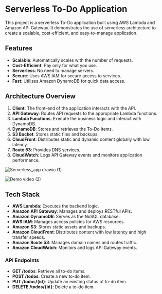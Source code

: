 # Serverless To-Do Application

This project is a serverless To-Do application built using AWS Lambda and Amazon API Gateway. It demonstrates the use of serverless architecture to create a scalable, cost-efficient, and easy-to-manage application.

## Features

- **Scalable**: Automatically scales with the number of requests.
- **Cost-Efficient**: Pay only for what you use.
- **Serverless**: No need to manage servers.
- **Secure**: Uses AWS IAM for secure access to services.
- **Fast**: Utilizes Amazon DynamoDB for quick data access.

  
## Architecture Overview

1. **Client**: The front-end of the application interacts with the API.
2. **API Gateway**: Routes API requests to the appropriate Lambda functions.
3. **Lambda Functions**: Execute the business logic and interact with DynamoDB.
4. **DynamoDB**: Stores and retrieves the To-Do items.
5. **S3 Bucket**: Stores static files and backups.
6. **CloudFront**: Distributes static and dynamic content globally with low latency.
7. **Route 53**: Provides DNS services.
8. **CloudWatch**: Logs API Gateway events and monitors application performance.


![Serverless_app drawio (1)](https://github.com/abhijeetvyavhare/Serverless-todo/assets/94742219/4d940783-8fe9-476c-8d57-309d8a70c3d1)

![Demo video (2)](https://github.com/abhijeetvyavhare/Serverless-todo)


## Tech Stack

- **AWS Lambda**: Executes the backend logic.
- **Amazon API Gateway**: Manages and deploys RESTful APIs.
- **Amazon DynamoDB**: Serves as the NoSQL database.
- **AWS IAM**: Manages access policies for AWS resources.
- **Amazon S3**: Stores static assets and backups.
- **Amazon CloudFront**: Distributes content with low latency and high transfer speeds.
- **Amazon Route 53**: Manages domain names and routes traffic.
- **Amazon CloudWatch**: Monitors and logs API Gateway events.


### API Endpoints

- **GET /todos**: Retrieve all to-do items.
- **POST /todos**: Create a new to-do item.
- **PUT /todos/{id}**: Update an existing status of to-do item.
- **DELETE /todos/{id}**: Delete a to-do item.


   

